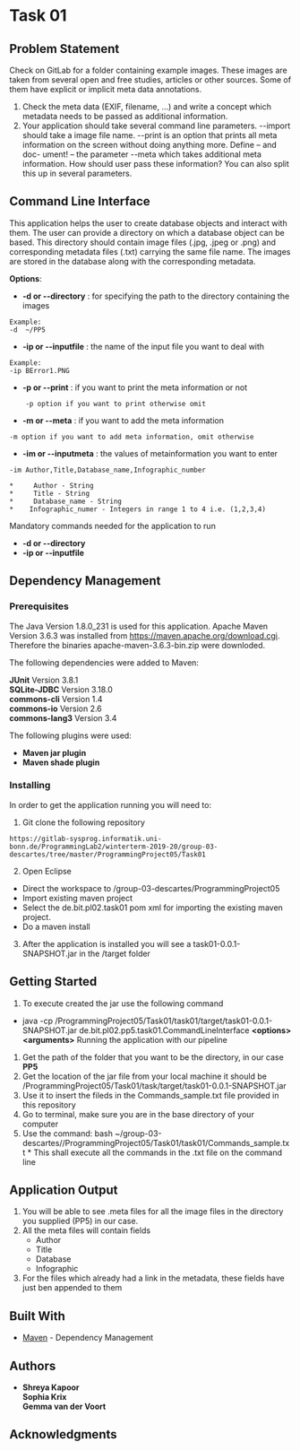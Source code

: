 <H1> Task 01 </H1> 

## Problem Statement
Check on GitLab for a folder containing example images. These images are taken
from several open and free studies, articles or other sources. Some of them have explicit or implicit meta data annotations.<br> 
1. Check the meta data (EXIF, filename, ...) and write a concept which metadata needs to be passed as additional information. <br> 
2. Your application should take several command line parameters. --import should take a image file name. --print is an option that prints all meta information on the screen without doing anything more. Define – and doc- ument! – the parameter --meta which takes additional meta information. How should user pass these information? You can also split this up in several parameters. <br> 


## Command Line Interface

This application helps the user to create database objects and interact with them. The user can provide a directory on which a database object can be based. This directory should contain image files (.jpg, .jpeg or .png) and corresponding metadata files (.txt) carrying the same file name. The images are stored in the database along with the corresponding metadata.

**Options**:  
*   <B>    -d or --directory</B>   : for specifying the path to the directory containing the images <br>
```
Example: 
-d  ~/PP5
```
*   <B>    -ip or --inputfile</B>  : the name of the input file you want to deal with <br>  
```
Example: 
-ip BError1.PNG
```
*   <B>    -p or --print</B>       : if you want to print the meta information or not <br>  
```
    -p option if you want to print otherwise omit
```
*   <B>    -m or --meta</B>        : if you want to add the meta information <br> 
```
-m option if you want to add meta information, omit otherwise
```
*   <B>    -im or --inputmeta</B>  : the values of metainformation you want to enter <br>
``` 
-im Author,Title,Database_name,Infographic_number 
```
    *     Author - String 
    *     Title - String 
    *     Database_name - String
    *    Infographic_numer - Integers in range 1 to 4 i.e. (1,2,3,4)

 Mandatory commands needed for the application to run <br>     
 *   <B>    -d or --directory</B> 
 *   <B>    -ip or --inputfile</B> 




## Dependency Management

### Prerequisites

The Java Version 1.8.0_231 is used for this application. Apache Maven Version 3.6.3  was installed from https://maven.apache.org/download.cgi. Therefore the binaries apache-maven-3.6.3-bin.zip were downloded.

The following dependencies were added to Maven:

**JUnit** 		Version 3.8.1   <br>
**SQLite-JDBC** 	Version 3.18.0   <br> 
**commons-cli**	Version 1.4   <br>
**commons-io**	Version 2.6   <br>
**commons-lang3** Version 3.4 <br>

The following plugins were used: 
*  <B> Maven jar plugin </B> 
*  <B> Maven shade plugin </B> 



### Installing

In order to get the application running you will need to: 
1. Git clone the following repository 
```
https://gitlab-sysprog.informatik.uni-bonn.de/ProgrammingLab2/winterterm-2019-20/group-03-descartes/tree/master/ProgrammingProject05/Task01
```
2.  Open Eclipse 
*  Direct the workspace to /group-03-descartes/ProgrammingProject05
*  Import existing maven project
*  Select the de.bit.pl02.task01 pom xml for importing the existing maven project. 
*  Do a maven install 
3. After the application is installed you will see a task01-0.0.1-SNAPSHOT.jar in the /target folder
  
  ## Getting Started
  1. To execute created the jar use the following command
  *  java -cp <Path to Programming Project>/ProgrammingProject05/Task01/task01/target/task01-0.0.1-SNAPSHOT.jar  de.bit.pl02.pp5.task01.CommandLineInterface __\<options>__ __\<arguments>__
  Running the application with our pipeline
  1. Get the path of the folder that you want to be the directory, in our case <B> PP5 </B>
  2. Get the location of the jar file from your local machine it should be /ProgrammingProject05/Task01/task/target/task01-0.0.1-SNAPSHOT.jar
  3. Use it to insert the fileds in the Commands_sample.txt file provided in this repository 
  4. Go to terminal, make sure you are in the base directory of your computer 
  5. Use the command: bash ~/group-03-descartes//ProgrammingProject05/Task01/task01/Commands_sample.txt 
    * This shall execute all the commands in the .txt file on the command line
    
    
## Application Output 
1. You will be able to see .meta files for all the image files in the directory you supplied (PP5) in our case. 
2. All the meta files will contain fields
    * Author 
    * Title 
    * Database 
    * Infographic 
3. For the files which already had a link in the metadata, these fields have just ben appended to them



## Built With

* [Maven](https://maven.apache.org/) - Dependency Management

## Authors

* **Shreya Kapoor**   
**Sophia Krix**   
**Gemma van der Voort**   

## Acknowledgments




